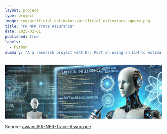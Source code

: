 ```yaml
---
layout: project
type: project
image: img/artificial_estimators/artificial_estimators-square.png
title: "FR NFR Trace Assurance"
date: 2025-02-01
published: true
labels:
  - Python
summary: "A a research project with Dr. Port on using an LLM to estimate software engineering task efforts within a given confidence level."
---
```


![Code](../img/artificial_estimators/artificial_estimators-banner.png "FR NFR Trace Assurance")



Source: [awjans/FR-NFR-Trace-Assurance](https://github.com/awjans/FR-NFR-Trace-Assurance)
